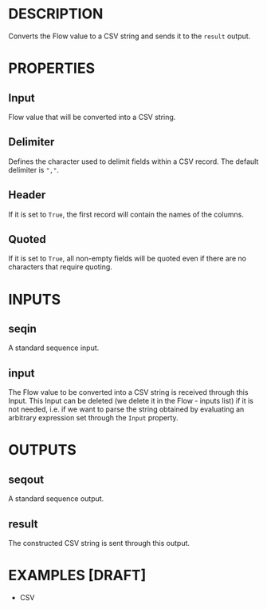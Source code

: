 # DESCRIPTION

Converts the Flow value to a CSV string and sends it to the `result` output.

# PROPERTIES

## Input

Flow value that will be converted into a CSV string.

## Delimiter

Defines the character used to delimit fields within a CSV record. The default delimiter is `","`.

## Header

If it is set to `True`, the first record will contain the names of the columns.

## Quoted

If it is set to `True`, all non-empty fields will be quoted even if there are no characters that require quoting.

# INPUTS

## seqin

A standard sequence input.

## input

The Flow value to be converted into a CSV string is received through this Input. This Input can be deleted (we delete it in the Flow - inputs list) if it is not needed, i.e. if we want to parse the string obtained by evaluating an arbitrary expression set through the `Input` property.

# OUTPUTS

## seqout

A standard sequence output.

## result

The constructed CSV string is sent through this output.

# EXAMPLES [DRAFT]

-   CSV
